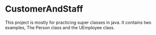 # CustomerAndStaff
This project is mostly for practicing super classes in java. It contains two examples, The Person class and the UEmployee class.
